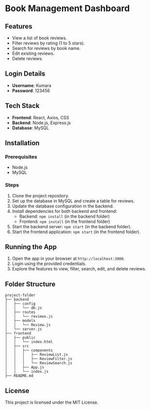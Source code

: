 # Book Management Dashboard


## Features
- View a list of book reviews.
- Filter reviews by rating (1 to 5 stars).
- Search for reviews by book name.
- Edit existing reviews.
- Delete reviews.

## Login Details
- **Username**: Kumara
- **Password**: 123456

## Tech Stack
- **Frontend**: React, Axios, CSS
- **Backend**: Node.js, Express.js
- **Database**: MySQL

## Installation

### Prerequisites
- Node.js
- MySQL

### Steps
1. Clone the project repository.
2. Set up the database in MySQL and create a table for reviews.
3. Update the database configuration in the backend.
4. Install dependencies for both backend and frontend:
   - Backend: `npm install` (in the backend folder)
   - Frontend: `npm install` (in the frontend folder)
5. Start the backend server: `npm start` (in the backend folder).
6. Start the frontend application: `npm start` (in the frontend folder).

## Running the App
1. Open the app in your browser at `http://localhost:3000`.
2. Login using the provided credentials.
3. Explore the features to view, filter, search, edit, and delete reviews.

## Folder Structure
```
project-folder
├── backend
│   ├── config
│   │   └── db.js
│   ├── routes
│   │   └── reviews.js
│   ├── models
│   │   └── Review.js
│   └── server.js
├── frontend
│   ├── public
│   │   └── index.html
│   ├── src
│   │   ├── components
│   │   │   ├── ReviewList.js
│   │   │   ├── ReviewFilter.js
│   │   │   └── ReviewSearch.js
│   │   ├── App.js
│   │   └── index.js
├── README.md
```

## License
This project is licensed under the MIT License.
